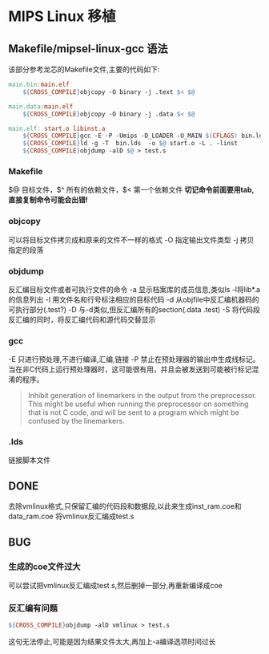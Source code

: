 # MIPS Linux 移植

## Makefile/mipsel-linux-gcc 语法

该部分参考龙芯的Makefile文件,主要的代码如下:

```Makefile
main.bin:main.elf
	${CROSS_COMPILE}objcopy -O binary -j .text $< $@ 

main.data:main.elf
	${CROSS_COMPILE}objcopy -O binary -j .data $< $@ 

main.elf: start.o libinst.a 
	${CROSS_COMPILE}gcc -E -P -Umips -D_LOADER -U_MAIN $(CFLAGS) bin.lds.S -o bin.lds
	${CROSS_COMPILE}ld -g -T  bin.lds  -o $@ start.o -L . -linst
	${CROSS_COMPILE}objdump -alD $@ > test.s
```

### Makefile

\$@ 目标文件，\$^ 所有的依赖文件，\$< 第一个依赖文件
**切记命令前面要用tab,直接复制命令可能会出错!**

### objcopy

可以将目标文件拷贝成和原来的文件不一样的格式
-O 指定输出文件类型
-j 拷贝指定的段落

### objdump

反汇编目标文件或者可执行文件的命令
-a 显示档案库的成员信息,类似ls -l将lib*.a的信息列出
-l 用文件名和行号标注相应的目标代码
-d 从objfile中反汇编机器码的可执行部分(.test?)
-D 与-d类似,但反汇编所有的section(.data .test)
-S 将代码段反汇编的同时，将反汇编代码和源代码交替显示

### gcc

-E 只进行预处理,不进行编译,汇编,链接
-P 禁止在预处理器的输出中生成线标记。 当在非C代码上运行预处理器时，这可能很有用，并且会被发送到可能被行标记混淆的程序。
>Inhibit generation of linemarkers in the output from the preprocessor.  This might be useful when running the preprocessor on something that is not C code, and will be sent to a program which might be confused by the linemarkers.

### .lds

链接脚本文件

## DONE

去除vmlinux格式,只保留汇编的代码段和数据段,以此来生成inst_ram.coe和data_ram.coe
将vmlinux反汇编成test.s

## BUG

### 生成的coe文件过大

可以尝试把vmlinux反汇编成test.s,然后删掉一部分,再重新编译成coe

### 反汇编有问题

```Makefile
${CROSS_COMPILE}objdump -alD vmlinux > test.s
```

这句无法停止,可能是因为结果文件太大,再加上-a编译选项时间过长
